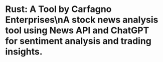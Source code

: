 # Rust: A Tool by Carfagno Enterprises\nA stock news analysis tool using News API and ChatGPT for sentiment analysis and trading insights.
